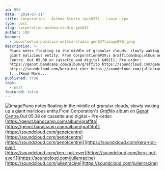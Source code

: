 ```yaml
---
id: 896
date: '2019-07-31'
title: Corporation - Asthma Studio (gen037) - Loose Lips
type: post
slug: corporation-asthma-studio-gen037
author: 100
banner:
  - imported\corporation-asthma-studio-gen037\image896.jpeg
description: >-
  Piano notes floating in the middle of granular clouds, slowly waking up a
  giant malicious entity. From Corporation&#39;s Graffito&nbsp;album on Genot
  Centre. Out 05.08 on cassette and digital &#8211; Pre-order:
  https://genot.bandcamp.com/album/graffito https://soundcloud.com/genotcentre
  https://soundcloud.com/keru-not-ever https://soundcloud.com/julienracine
  [...]Read More...
published: true
tags:
  - post
featured: false
---
```

![image](../imported\corporation-asthma-studio-gen037\image896.jpeg)Piano notes floating in the middle of granular clouds, slowly waking up a giant malicious entity.From Corporation's _Graffito_ album on [Genot Centre](https://genot.bandcamp.com).Out 05.08 on cassette and digital – Pre-order: [https://genot.bandcamp.com/album/graffito](https://genot.bandcamp.com/album/graffito)[](https://soundcloud.com/genotcentre)[https://soundcloud.com/genotcentre](https://soundcloud.com/genotcentre)[](https://soundcloud.com/keru-not-ever)  
[](https://soundcloud.com/keru-not-ever)[https://soundcloud.com/keru-not-ever](https://soundcloud.com/keru-not-ever)[](https://soundcloud.com/julienracine)[https://soundcloud.com/julienracine](https://soundcloud.com/julienracine)